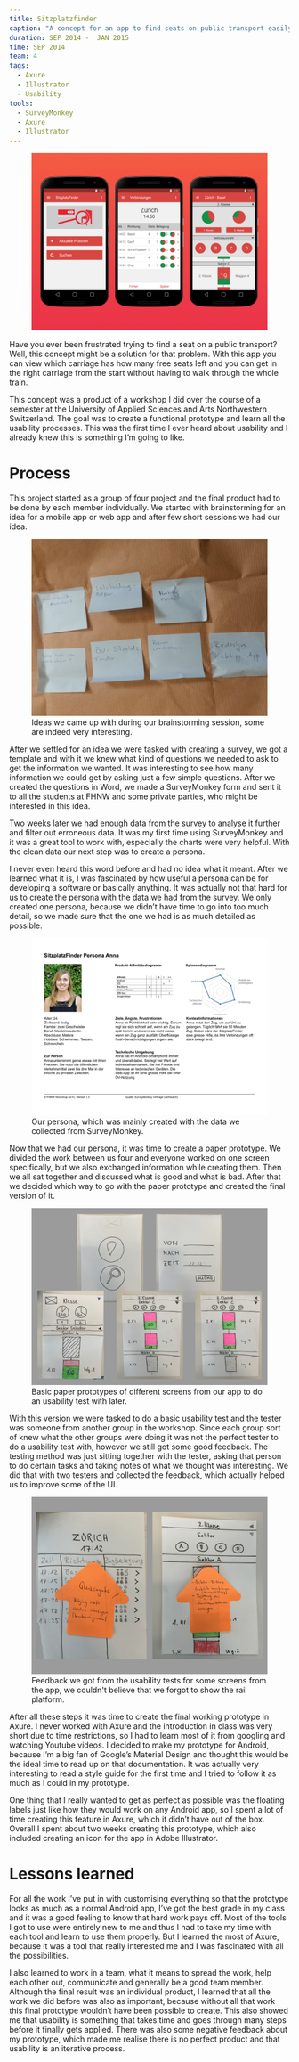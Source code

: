 ```yaml
---
title: Sitzplatzfinder
caption: "A concept for an app to find seats on public transport easily."
duration: SEP 2014 -  JAN 2015
time: SEP 2014
team: 4
tags:
  - Axure
  - Illustrator
  - Usability
tools:
  - SurveyMonkey
  - Axure
  - Illustrator
---
```


<figure>
  <img src="/assets/img/sitzplatzfinder/sf-header.png">
</figure>

Have you ever been frustrated trying to find a seat on a public transport? Well, this concept might be a solution for that problem. With this app you can view which carriage has how many free seats left and you can get in the right carriage from the start without having to walk through the whole train.

This concept was a product of a workshop I did over the course of a semester at the University of Applied Sciences and Arts Northwestern Switzerland. The goal was to create a functional prototype and learn all the usability processes. This was the first time I ever heard about usability and I already knew this is something I’m going to like.

# Process

This project started as a group of four project and the final product had to be done by each member individually. We started with brainstorming for an idea for a mobile app or web app and after few short sessions we had our idea.

<figure>
  <img src="/assets/img/sitzplatzfinder/sf-brainstorming.png">
  <figcaption>Ideas we came up with during our brainstorming session, some are indeed very interesting.</figcaption>
</figure>

After we settled for an idea we were tasked with creating a survey, we got a template and with it we knew what kind of questions we needed to ask to get the information we wanted. It was interesting to see how many information we could get by asking just a few simple questions. After we created the questions in Word, we made a SurveyMonkey form and sent it to all the students at FHNW and some private parties, who might be interested in this idea.

Two weeks later we had enough data from the survey to analyse it further and filter out erroneous data. It was my first time using SurveyMonkey and it was a great tool to work with, especially the charts were very helpful. With the clean data our next step was to create a persona.

I never even heard this word before and had no idea what it meant. After we learned what it is, I was fascinated by how useful a persona can be for developing a software or basically anything. It was actually not that hard for us to create the persona with the data we had from the survey. We only created one persona, because we didn’t have time to go into too much detail, so we made sure that the one we had is as much detailed as possible.

<figure>
  <img src="/assets/img/sitzplatzfinder/sf-persona.png">
  <figcaption>Our persona, which was mainly created with the data we collected from SurveyMonkey.</figcaption>
</figure>

Now that we had our persona, it was time to create a paper prototype. We divided the work between us four and everyone worked on one screen specifically, but we also exchanged information while creating them. Then we all sat together and discussed what is good and what is bad. After that we decided which way to go with the paper prototype and created the final version of it.

<figure>
  <img src="/assets/img/sitzplatzfinder/sf-prototype.png">
  <figcaption>Basic paper prototypes of different screens from our app to do an usability test with later.</figcaption>
</figure>

With this version we were tasked to do a basic usability test and the tester was someone from another group in the workshop. Since each group sort of knew what the other groups were doing it was not the perfect tester to do a usability test with, however we still got some good feedback. The testing method was just sitting together with the tester, asking that person to do certain tasks and taking notes of what we thought was interesting. We did that with two testers and collected the feedback, which actually helped us to improve some of the UI.

<figure>
  <img src="/assets/img/sitzplatzfinder/sf-usability.png">
  <figcaption>Feedback we got from the usability tests for some screens from the app, we couldn't believe that we forgot to show the rail platform.</figcaption>
</figure>

After all these steps it was time to create the final working prototype in Axure. I never worked with Axure and the introduction in class was very short due to time restrictions, so I had to learn most of it from googling and watching Youtube videos. I decided to make my prototype for Android, because I’m a big fan of Google’s Material Design and thought this would be the ideal time to read up on that documentation. It was actually very interesting to read a style guide for the first time and I tried to follow it as much as I could in my prototype.

One thing that I really wanted to get as perfect as possible was the floating labels just like how they would work on any Android app, so I spent a lot of time creating this feature in Axure, which it didn’t have out of the box. Overall I spent about two weeks creating this prototype, which also included creating an icon for the app in Adobe Illustrator.

# Lessons learned

For all the work I’ve put in with customising everything so that the prototype looks as much as a normal Android app, I’ve got the best grade in my class and it was a good feeling to know that hard work pays off. Most of the tools I got to use were entirely new to me and thus I had to take my time with each tool and learn to use them properly. But I learned the most of Axure, because it was a tool that really interested me and I was fascinated with all the possibilities.

I also learned to work in a team, what it means to spread the work, help each other out, communicate and generally be a good team member. Although the final result was an individual product, I learned that all the work we did before was also as important, because without all that work this final prototype wouldn’t have been possible to create. This also showed me that usability is something that takes time and goes through many steps before it finally gets applied. There was also some negative feedback about my prototype, which made me realise there is no perfect product and that usability is an iterative process.

